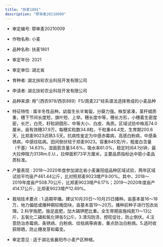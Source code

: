 ```yaml
---
title: "扶麦1801"
description: "鄂审麦20210009"
---
```

* 审定编号:  鄂审麦20210009

*  作物名称:  小麦

*  品种名称:  扶麦1801

*  审定年份:  2021

*  审定单位:  湖北省

* 育种者:  湖北扶轮农业科技开发有限公司

*  申请者:  湖北扶轮农业科技开发有限公司

*  品种来源:  用“（西农979/西农889）F5/周麦22”经系谱法选择育成的小麦品种

*  特征特性 : 
属半冬性品种。幼苗生长半匍匐，分蘖力强。株型紧凑，茎秆蜡质重，穗下节间长度短，旗叶短、上举。穗长度中等，穗长方形，小穗着生密度密，长芒，白壳，籽粒卵圆形、中等大小、白皮、角质。区域试验中株高74.0厘米，亩有效穗37.9万，每穗实粒数34.8粒，千粒重44.4克，生育期200.6天，比郑麦9023迟熟3.5天。抗病性鉴定为中感赤霉病，高感白粉病，中感条锈病，中感纹枯病。田间倒伏轻于郑麦9023。容重845克/升，粗蛋白含量（干基）14.63%，湿面筋含量34.6%，吸水率61.0%，稳定时间4.1分钟，最大拉伸阻力313Rm.E.U.，拉伸面积73平方厘米，主要品质指标达中筋小麦品质标准。
 
*  产量表现 : 
2018～2020年度参加湖北省小麦襄阳组品种区域试验，两年区域试验平均亩产461.44公斤，比对照郑麦9023增产9.00%。其中，2018～2019年度亩产508.70公斤，比郑麦9023增产6.17%；2019～2020年度亩产414.17公斤，比郑麦9023增产12.69%。

*  栽培技术要点 : 
1.适期早播。建议10月20日～10月25日播种。亩基本苗16～18万，地力偏低或播种期较晚田块，亩基本苗19～20万。播种前种子进行包衣处理。2.科学施肥。施足底肥，加大磷钾肥比重。全生育期亩施纯氮11～13公斤，五氧化二磷和氧化钾各5公斤。3.清沟防渍，控旺促壮，防止倒伏。4.注意防治赤霉病、条锈病、白粉病、纹枯病等病害，重点防治白粉病。5.适时收获晾晒，防止穗发芽和霉变。

*  审定意见 : 
适于湖北省襄阳市小麦产区种植。
